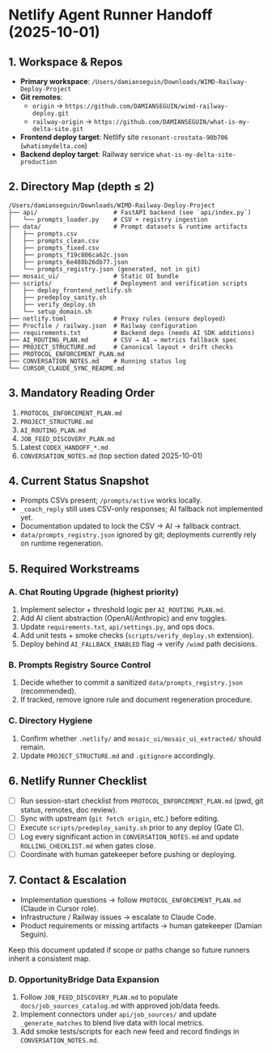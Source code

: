 # Netlify Agent Runner Handoff (2025-10-01)

## 1. Workspace & Repos
- **Primary workspace**: `/Users/damianseguin/Downloads/WIMD-Railway-Deploy-Project`
- **Git remotes**:
  - `origin` → `https://github.com/DAMIANSEGUIN/wimd-railway-deploy.git`
  - `railway-origin` → `https://github.com/DAMIANSEGUIN/what-is-my-delta-site.git`
- **Frontend deploy target**: Netlify site `resonant-crostata-90b706` (`whatismydelta.com`)
- **Backend deploy target**: Railway service `what-is-my-delta-site-production`

## 2. Directory Map (depth ≤ 2)
```
/Users/damianseguin/Downloads/WIMD-Railway-Deploy-Project
├── api/                     # FastAPI backend (see `api/index.py`)
│   └── prompts_loader.py    # CSV + registry ingestion
├── data/                    # Prompt datasets & runtime artifacts
│   ├── prompts.csv
│   ├── prompts_clean.csv
│   ├── prompts_fixed.csv
│   ├── prompts_f19c806ca62c.json
│   ├── prompts_6e488b26db77.json
│   └── prompts_registry.json (generated, not in git)
├── mosaic_ui/               # Static UI bundle
├── scripts/                 # Deployment and verification scripts
│   ├── deploy_frontend_netlify.sh
│   ├── predeploy_sanity.sh
│   ├── verify_deploy.sh
│   └── setup_domain.sh
├── netlify.toml             # Proxy rules (ensure deployed)
├── Procfile / railway.json  # Railway configuration
├── requirements.txt         # Backend deps (needs AI SDK additions)
├── AI_ROUTING_PLAN.md       # CSV → AI → metrics fallback spec
├── PROJECT_STRUCTURE.md     # Canonical layout + drift checks
├── PROTOCOL_ENFORCEMENT_PLAN.md
├── CONVERSATION_NOTES.md    # Running status log
└── CURSOR_CLAUDE_SYNC_README.md
```

## 3. Mandatory Reading Order
1. `PROTOCOL_ENFORCEMENT_PLAN.md`
2. `PROJECT_STRUCTURE.md`
3. `AI_ROUTING_PLAN.md`
4. `JOB_FEED_DISCOVERY_PLAN.md`
5. Latest `CODEX_HANDOFF_*.md`
6. `CONVERSATION_NOTES.md` (top section dated 2025-10-01)

## 4. Current Status Snapshot
- Prompts CSVs present; `/prompts/active` works locally.
- `_coach_reply` still uses CSV-only responses; AI fallback not implemented yet.
- Documentation updated to lock the CSV → AI → fallback contract.
- `data/prompts_registry.json` ignored by git; deployments currently rely on runtime regeneration.

## 5. Required Workstreams
### A. Chat Routing Upgrade (highest priority)
1. Implement selector + threshold logic per `AI_ROUTING_PLAN.md`.
2. Add AI client abstraction (OpenAI/Anthropic) and env toggles.
3. Update `requirements.txt`, `api/settings.py`, and ops docs.
4. Add unit tests + smoke checks (`scripts/verify_deploy.sh` extension).
5. Deploy behind `AI_FALLBACK_ENABLED` flag → verify `/wimd` path decisions.

### B. Prompts Registry Source Control
1. Decide whether to commit a sanitized `data/prompts_registry.json` (recommended).
2. If tracked, remove ignore rule and document regeneration procedure.

### C. Directory Hygiene
1. Confirm whether `.netlify/` and `mosaic_ui/mosaic_ui_extracted/` should remain.
2. Update `PROJECT_STRUCTURE.md` and `.gitignore` accordingly.

## 6. Netlify Runner Checklist
- [ ] Run session-start checklist from `PROTOCOL_ENFORCEMENT_PLAN.md` (pwd, git status, remotes, doc review).
- [ ] Sync with upstream (`git fetch origin`, etc.) before editing.
- [ ] Execute `scripts/predeploy_sanity.sh` prior to any deploy (Gate C).
- [ ] Log every significant action in `CONVERSATION_NOTES.md` and update `ROLLING_CHECKLIST.md` when gates close.
- [ ] Coordinate with human gatekeeper before pushing or deploying.

## 7. Contact & Escalation
- Implementation questions → follow `PROTOCOL_ENFORCEMENT_PLAN.md` (Claude in Cursor role).
- Infrastructure / Railway issues → escalate to Claude Code.
- Product requirements or missing artifacts → human gatekeeper (Damian Seguin).

Keep this document updated if scope or paths change so future runners inherit a consistent map.
### D. OpportunityBridge Data Expansion
1. Follow `JOB_FEED_DISCOVERY_PLAN.md` to populate `docs/job_sources_catalog.md` with approved job/data feeds.
2. Implement connectors under `api/job_sources/` and update `_generate_matches` to blend live data with local metrics.
3. Add smoke tests/scripts for each new feed and record findings in `CONVERSATION_NOTES.md`.
